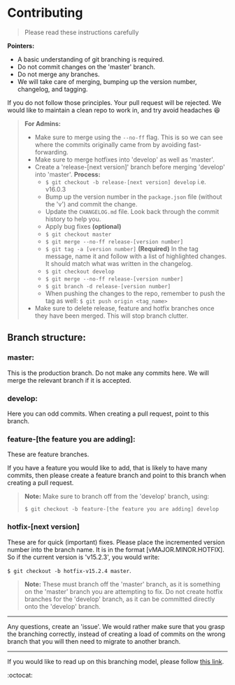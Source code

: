 # Contributing

> Please read these instructions carefully

**Pointers:**

- A basic understanding of git branching is required.
- Do not commit changes on the 'master' branch.
- Do not merge any branches.
- We will take care of merging, bumping up the version number, changelog, and tagging.

If you do not follow those principles. Your pull request will be rejected. We would like to maintain a clean repo to work in, and try avoid headaches :laughing:

> **For Admins:**
> - Make sure to merge using the `--no-ff` flag. This is so we can see where the commits originally came from by avoiding fast-forwarding.
> - Make sure to merge hotfixes into 'develop' as well as 'master'.
> - Create a 'release-[next version]' branch before merging 'develop' into 'master'.
>   **Process:**
>   - `$ git checkout -b release-[next version] develop` i.e. v16.0.3
>   - Bump up the version number in the `package.json` file (without the 'v') and commit the change.
>   - Update the `CHANGELOG.md` file. Look back through the commit history to help you.
>   - Apply bug fixes **(optional)**
>   - `$ git checkout master`
>   - `$ git merge --no-ff release-[version number]`
>   - `$ git tag -a [version number]` **(Required)** In the tag message, name it and follow with a list of highlighted changes. It should match what was written in the changelog.
>   - `$ git checkout develop`
>   - `$ git merge --no-ff release-[version number]`
>   - `$ git branch -d release-[version number]`
>   - When pushing the changes to the repo, remember to push the tag as well:
>     `$ git push origin <tag_name>`
> - Make sure to delete release, feature and hotfix branches once they have been merged. This will stop branch clutter.

## Branch structure:

### master:

This is the production branch. Do not make any commits here. We will merge the relevant branch if it is accepted.

### develop:

Here you can odd commits. When creating a pull request, point to this branch.

### feature-[the feature you are adding]:

These are feature branches.

If you have a feature you would like to add, that is likely to have many commits, then please create a feature branch and point to this branch when creating a pull request.

> **Note:**
> Make sure to branch off from the 'develop' branch, using:
>
> `$ git checkout -b feature-[the feature you are adding] develop`

### hotfix-[next version]

These are for quick (important) fixes. Please place the incremented version number into the branch name. It is in the format [vMAJOR.MINOR.HOTFIX]. So if the current version is 'v15.2.3', you would write:

`$ git checkout -b hotfix-v15.2.4 master`.

> **Note:**
> These must branch off the 'master' branch, as it is something on the 'master' branch you are attempting to fix. Do not create hotfix branches for the 'develop' branch, as it can be committed directly onto the 'develop' branch.

---

Any questions, create an 'issue'. We would rather make sure that you grasp the branching correctly, instead of creating a load of commits on the wrong branch that you will then need to migrate to another branch.

---

If you would like to read up on this branching model, please follow [this link][1].

:octocat:

[1]: http://nvie.com/posts/a-successful-git-branching-model/

